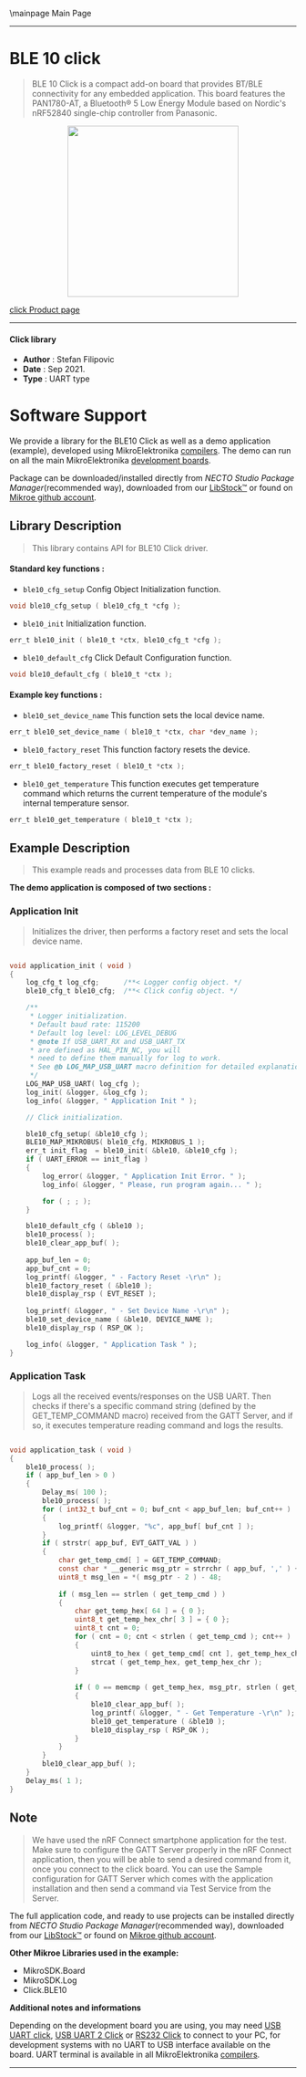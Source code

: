 \mainpage Main Page

---
# BLE 10 click

> BLE 10 Click is a compact add-on board that provides BT/BLE connectivity for any embedded application. This board features the PAN1780-AT, a Bluetooth® 5 Low Energy Module based on Nordic's nRF52840 single-chip controller from Panasonic. 

<p align="center">
  <img src="https://download.mikroe.com/images/click_for_ide/ble10_click.png" height=300px>
</p>

[click Product page](https://www.mikroe.com/ble-10-click)

---


#### Click library

- **Author**        : Stefan Filipovic
- **Date**          : Sep 2021.
- **Type**          : UART type


# Software Support

We provide a library for the BLE10 Click
as well as a demo application (example), developed using MikroElektronika
[compilers](https://www.mikroe.com/necto-studio).
The demo can run on all the main MikroElektronika [development boards](https://www.mikroe.com/development-boards).

Package can be downloaded/installed directly from *NECTO Studio Package Manager*(recommended way), downloaded from our [LibStock&trade;](https://libstock.mikroe.com) or found on [Mikroe github account](https://github.com/MikroElektronika/mikrosdk_click_v2/tree/master/clicks).

## Library Description

> This library contains API for BLE10 Click driver.

#### Standard key functions :

- `ble10_cfg_setup` Config Object Initialization function.
```c
void ble10_cfg_setup ( ble10_cfg_t *cfg );
```

- `ble10_init` Initialization function.
```c
err_t ble10_init ( ble10_t *ctx, ble10_cfg_t *cfg );
```

- `ble10_default_cfg` Click Default Configuration function.
```c
void ble10_default_cfg ( ble10_t *ctx );
```

#### Example key functions :

- `ble10_set_device_name` This function sets the local device name.
```c
err_t ble10_set_device_name ( ble10_t *ctx, char *dev_name );
```

- `ble10_factory_reset` This function factory resets the device.
```c
err_t ble10_factory_reset ( ble10_t *ctx );
```

- `ble10_get_temperature` This function executes get temperature command which returns the current temperature of the module's internal temperature sensor.
```c
err_t ble10_get_temperature ( ble10_t *ctx );
```

## Example Description

> This example reads and processes data from BLE 10 clicks.

**The demo application is composed of two sections :**

### Application Init

> Initializes the driver, then performs a factory reset and sets the local device name.

```c

void application_init ( void )
{
    log_cfg_t log_cfg;      /**< Logger config object. */
    ble10_cfg_t ble10_cfg;  /**< Click config object. */

    /** 
     * Logger initialization.
     * Default baud rate: 115200
     * Default log level: LOG_LEVEL_DEBUG
     * @note If USB_UART_RX and USB_UART_TX 
     * are defined as HAL_PIN_NC, you will 
     * need to define them manually for log to work. 
     * See @b LOG_MAP_USB_UART macro definition for detailed explanation.
     */
    LOG_MAP_USB_UART( log_cfg );
    log_init( &logger, &log_cfg );
    log_info( &logger, " Application Init " );

    // Click initialization.

    ble10_cfg_setup( &ble10_cfg );
    BLE10_MAP_MIKROBUS( ble10_cfg, MIKROBUS_1 );
    err_t init_flag  = ble10_init( &ble10, &ble10_cfg );
    if ( UART_ERROR == init_flag ) 
    {
        log_error( &logger, " Application Init Error. " );
        log_info( &logger, " Please, run program again... " );

        for ( ; ; );
    }

    ble10_default_cfg ( &ble10 );
    ble10_process( );
    ble10_clear_app_buf( );
    
    app_buf_len = 0;
    app_buf_cnt = 0;
    log_printf( &logger, " - Factory Reset -\r\n" );
    ble10_factory_reset ( &ble10 );
    ble10_display_rsp ( EVT_RESET );
    
    log_printf( &logger, " - Set Device Name -\r\n" );
    ble10_set_device_name ( &ble10, DEVICE_NAME );
    ble10_display_rsp ( RSP_OK );

    log_info( &logger, " Application Task " );
}

```

### Application Task

> Logs all the received events/responses on the USB UART. 
> Then checks if there's a specific command string (defined by the GET_TEMP_COMMAND macro) 
> received from the GATT Server, and if so, it executes temperature reading command and logs the results.

```c

void application_task ( void )
{
    ble10_process( );
    if ( app_buf_len > 0 ) 
    {
        Delay_ms( 100 );
        ble10_process( );
        for ( int32_t buf_cnt = 0; buf_cnt < app_buf_len; buf_cnt++ )
        {
            log_printf( &logger, "%c", app_buf[ buf_cnt ] );
        }
        if ( strstr( app_buf, EVT_GATT_VAL ) )
        {
            char get_temp_cmd[ ] = GET_TEMP_COMMAND;
            const char * __generic msg_ptr = strrchr ( app_buf, ',' ) + 1;
            uint8_t msg_len = *( msg_ptr - 2 ) - 48;
            
            if ( msg_len == strlen ( get_temp_cmd ) )
            {
                char get_temp_hex[ 64 ] = { 0 };
                uint8_t get_temp_hex_chr[ 3 ] = { 0 };
                uint8_t cnt = 0;
                for ( cnt = 0; cnt < strlen ( get_temp_cmd ); cnt++ )
                {
                    uint8_to_hex ( get_temp_cmd[ cnt ], get_temp_hex_chr );
                    strcat ( get_temp_hex, get_temp_hex_chr );
                }
            
                if ( 0 == memcmp ( get_temp_hex, msg_ptr, strlen ( get_temp_hex ) ) )
                {
                    ble10_clear_app_buf( );
                    log_printf( &logger, " - Get Temperature -\r\n" );
                    ble10_get_temperature ( &ble10 );
                    ble10_display_rsp ( RSP_OK );
                }
            }
        }
        ble10_clear_app_buf( );
    }
    Delay_ms( 1 );
}

```

## Note

> We have used the nRF Connect smartphone application for the test. 
> Make sure to configure the GATT Server properly in the nRF Connect application, then you 
> will be able to send a desired command from it, once you connect to the click board.
> You can use the Sample configuration for GATT Server which comes with the application installation
> and then send a command via Test Service from the Server.

The full application code, and ready to use projects can be installed directly from *NECTO Studio Package Manager*(recommended way), downloaded from our [LibStock&trade;](https://libstock.mikroe.com) or found on [Mikroe github account](https://github.com/MikroElektronika/mikrosdk_click_v2/tree/master/clicks).

**Other Mikroe Libraries used in the example:**

- MikroSDK.Board
- MikroSDK.Log
- Click.BLE10

**Additional notes and informations**

Depending on the development board you are using, you may need
[USB UART click](https://www.mikroe.com/usb-uart-click),
[USB UART 2 Click](https://www.mikroe.com/usb-uart-2-click) or
[RS232 Click](https://www.mikroe.com/rs232-click) to connect to your PC, for
development systems with no UART to USB interface available on the board. UART
terminal is available in all MikroElektronika
[compilers](https://shop.mikroe.com/compilers).

---
